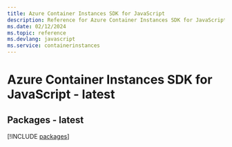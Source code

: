 ```yaml
---
title: Azure Container Instances SDK for JavaScript
description: Reference for Azure Container Instances SDK for JavaScript
ms.date: 02/12/2024
ms.topic: reference
ms.devlang: javascript
ms.service: containerinstances
---
```

# Azure Container Instances SDK for JavaScript - latest
## Packages - latest
[!INCLUDE [packages](container-instances-index.md)]